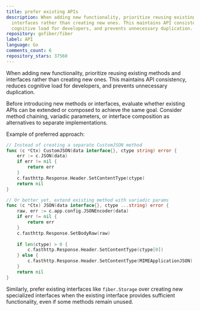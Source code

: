 ```yaml
---
title: prefer existing APIs
description: When adding new functionality, prioritize reusing existing methods and
  interfaces rather than creating new ones. This maintains API consistency, reduces
  cognitive load for developers, and prevents unnecessary duplication.
repository: gofiber/fiber
label: API
language: Go
comments_count: 6
repository_stars: 37560
---
```


When adding new functionality, prioritize reusing existing methods and interfaces rather than creating new ones. This maintains API consistency, reduces cognitive load for developers, and prevents unnecessary duplication.

Before introducing new methods or interfaces, evaluate whether existing APIs can be extended or composed to achieve the same goal. Consider method chaining, variadic parameters, or interface composition as alternatives to separate implementations.

Example of preferred approach:
```go
// Instead of creating a separate CustomJSON method
func (c *Ctx) CustomJSON(data interface{}, ctype string) error {
    err := c.JSON(data)
    if err != nil {
        return err
    }
    c.fasthttp.Response.Header.SetContentType(ctype)
    return nil
}

// Or better yet, extend existing method with variadic params
func (c *Ctx) JSON(data interface{}, ctype ...string) error {
    raw, err := c.app.config.JSONEncoder(data)
    if err != nil {
        return err
    }
    c.fasthttp.Response.SetBodyRaw(raw)
    
    if len(ctype) > 0 {
        c.fasthttp.Response.Header.SetContentType(ctype[0])
    } else {
        c.fasthttp.Response.Header.SetContentType(MIMEApplicationJSON)
    }
    return nil
}
```

Similarly, prefer existing interfaces like `fiber.Storage` over creating new specialized interfaces when the existing interface provides sufficient functionality, even if some methods remain unused.
